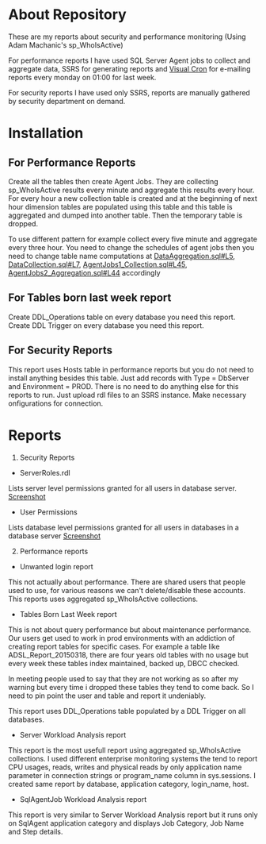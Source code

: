 # About Repository

These are my reports about security and performance monitoring (Using Adam Machanic's sp_WhoIsActive)

For performance reports I have used SQL Server Agent jobs to collect and aggregate data, SSRS for generating reports and [Visual Cron][1] for e-mailing reports every monday on 01:00 for last week.

For security reports I have used only SSRS, reports are manually gathered by security department on demand.

# Installation

## For Performance Reports

Create all the tables then create Agent Jobs. They are collecting sp_WhoIsActive results every minute and aggregate this results every hour. For every hour a new collection table is created and at the beginning of next hour dimension tables are populated using this table and this table is aggregated and dumped into another table. Then the temporary table is dropped. 

To use different pattern for example collect every five minute and aggregate every three hour. You need to change the schedules of agent jobs then you need to change table name computations at [DataAggregation.sql#L5][4], [DataCollection.sql#L7][5], [AgentJobs1_Collection.sql#L45][6], [AgentJobs2_Aggregation.sql#L44][7] accordingly

## For Tables born last week report

Create DDL_Operations table on every database you need this report. Create DDL Trigger on every database you need this report. 

## For Security Reports

This report uses Hosts table in performance reports but you do not need to install anything besides this table. Just add records with Type = DbServer and Environment = PROD. There is no need to do anything else for this reports to run. Just upload rdl files to an SSRS instance. Make necessary onfigurations for connection. 

# Reports

1. Security Reports
* ServerRoles.rdl

Lists server level permissions granted for all users in database server. [Screenshot][2]

* User Permissions

Lists database level permissions granted for all users in databases in a database server [Screenshot][3]

2. Performance reports
* Unwanted login report

This not actually about performance. There are shared users that people used to use, for various reasons we can't delete/disable these accounts. This reports uses aggregated sp_WhoIsActive collections. 

* Tables Born Last Week report

This is not about query performance but about maintenance performance. Our users get used to work in prod environments with an addiction of creating report tables for specific cases. For example a table like ADSL_Report_20150318, there are four years old tables with no usage but every week these tables index maintained, backed up, DBCC checked. 

In meeting people used to say that they are not working as so after my warning but every time i dropped these tables they tend to come back. So I need to pin point the user and table and report it undeniably.

This report uses DDL_Operations table populated by a DDL Trigger on all databases. 

* Server Workload Analysis report

This report is the most usefull report using aggregated sp_WhoIsActive collections. I used different enterprise monitoring systems the tend to report CPU usages, reads, writes and physical reads by only application name parameter in connection strings or program_name column in sys.sessions. I created same report by database, application category, login_name, host. 

* SqlAgentJob Workload Analysis report

This report is very similar to Server Workload Analysis report but it runs only on SqlAgent application category and displays Job Category, Job Name and Step details. 


[1]: http://www.visualcron.com/
[2]: https://github.com/SelmanAY/DbaReports/blob/master/ScreenShots/ServerRoles.rdl.png
[3]: https://github.com/SelmanAY/DbaReports/blob/master/ScreenShots/UserPermissions.rdl.png
[4]: https://github.com/SelmanAY/DbaReports/blob/master/Dba%20Reports%20Scripts/DataAggregation.sql#L5
[5]: https://github.com/SelmanAY/DbaReports/blob/master/Dba%20Reports%20Scripts/DataCollection.sql#L7
[6]: https://github.com/SelmanAY/DbaReports/blob/master/Dba%20Reports%20Scripts/AgentJobs1_Collection.sql#L45
[7]: https://github.com/SelmanAY/DbaReports/blob/master/Dba%20Reports%20Scripts/AgentJobs2_Aggregation.sql#L44